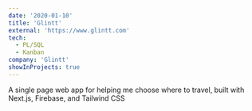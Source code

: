```yaml
---
date: '2020-01-10'
title: 'Glintt'
external: 'https://www.glintt.com'
tech:
  - PL/SQL
  - Kanban
company: 'Glintt'
showInProjects: true
---
```


A single page web app for helping me choose where to travel, built with Next.js, Firebase, and Tailwind CSS
